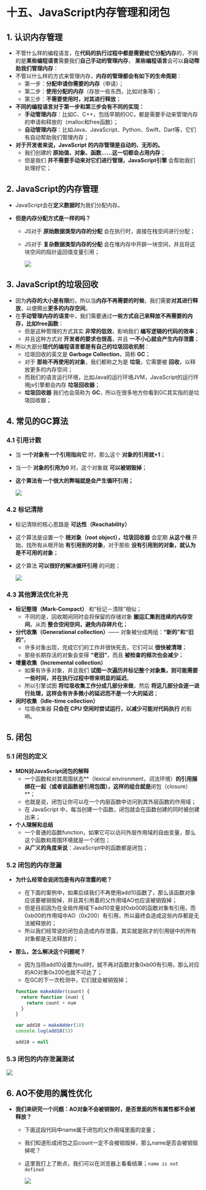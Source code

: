 # 十五、JavaScript内存管理和闭包

## 1. 认识内存管理

- 不管什么样的编程语言，在**代码的执行过程中都是需要给它分配内存**的，不同的是**某些编程语言**需要我们**自己手动的管理内存**，
  **某些编程语言**会可以**自动帮助我们管理内存**：
- 不管以什么样的方式来管理内存，**内存的管理都会有如下的生命周期**：
  - 第一步：**分配申请你需要的内存**（申请）；
  - 第二步：**使用分配的内存**（存放一些东西，比如对象等）；
  - 第三步：**不需要使用时，对其进行释放**；
- **不同的编程语言对于第一步和第三步会有不同的实现：**
  - **手动管理内存**：比如C、C++，包括早期的OC，都是需要手动来管理内存的申请和释放的（malloc和free函数）；
  - **自动管理内存**：比如Java、JavaScript、Python、Swift、Dart等，它们有自动帮助我们管理内存；
- **对于开发者来说，JavaScript 的内存管理是自动的、无形的。**
  - 我们创建的 **原始值、对象、函数……这一切都会占用内存**；
  - 但是我们 **并不需要手动来对它们进行管理，JavaScript引擎** 会帮助我们处理好它；



## 2. JavaScript的内存管理

- JavaScript会在**定义数据时**为我们分配内存。

- **但是内存分配方式是一样的吗？**

  - JS对于 **原始数据类型内存的分配** 会在执行时，直接在栈空间进行分配；

  - JS对于 **复杂数据类型内存的分配** 会在堆内存中开辟一块空间，并且将这块空间的指针返回值变量引用；

    ![](https://cdn.jsdelivr.net/gh/chen-zhuo-lin/pictures@main/2022-11/zCZ5uD.png)



## 3. JavaScript的垃圾回收

- 因为**内存的大小是有限**的，所以当**内存不再需要的时候**，我们需要**对其进行释放**，以便腾出**更多的内存空间**。
- 在**手动管理内存的语言**中，我们需要通过**一些方式自己来释放不再需要的内存，比如free函数**：
  - 但是这种管理的方式其实 **非常的低效**，影响我们 **编写逻辑的代码的效率**；
  - 并且这种方式对 **开发者的要求也很高**，并且 **一不小心就会产生内存泄露**；
- 所以大部分**现代的编程语言都是有自己的垃圾回收机制**：
  - 垃圾回收的英文是 **Garbage Collection**，简称 **GC**；
  - 对于 **那些不再使用的对象**，我们都称之为是 **垃圾**，它需要被 **回收**，以释放更多的内存空间；
  - 而我们的语言运行环境，比如Java的运行环境JVM，JavaScript的运行环境js引擎都会内存 **垃圾回收器**；
  - **垃圾回收器** 我们也会简称为 **GC**，所以在很多地方你看到GC其实指的是垃圾回收器；



## 4. 常见的GC算法

### 4.1 引用计数

- 当 **一个对象有一个引用指向它** 时，那么这个 **对象的引用就+1**；

- 当一个 **对象的引用为0** 时，这个对象就 **可以被销毁掉**；

- **这个算法有一个很大的弊端就是会产生循环引用；**

  ![](https://cdn.jsdelivr.net/gh/chen-zhuo-lin/pictures@main/2022-11/zCZHUA.png)

### 4.2 标记清除

- 标记清除的核心思路是 **可达性（Reachability）**

- 这个算法是设置一个 **根对象（root object），垃圾回收器** 会定期 **从这个根** 开始，找所有从根开始 **有引用到的对象**，对于那些 **没有引用到的对象，就认为是不可用的对象**；

- 这个算法 **可以很好的解决循环引用** 的问题；

  ![](https://cdn.jsdelivr.net/gh/chen-zhuo-lin/pictures@main/2022-11/zCZjv8.png)

### 4.3 其他算法优化补充

- **标记整理（Mark-Compact）** 和“标记－清除”相似；
  - 不同的是，回收期间同时会将保留的存储对象 **搬运汇集到连续的内存空间**，从而 **整合空闲空间，避免内存碎片化**；
- **分代收集（Generational collection）**—— 对象被分成两组：**“新的”和“旧的”**。
  - 许多对象出现，完成它们的工作并很快死去，它们可以 **很快被清理**；
  - 那些长期存活的对象会变得 **“老旧”**，而且 **被检查的频次也会减少**；
- **增量收集（Incremental collection）**
  - 如果有许多对象，并且我们 **试图一次遍历并标记整个对象集，则可能需要一些时间，并在执行过程中带来明显的延迟**。
  - 所以引擎试图 **将垃圾收集工作分成几部分来做**，然后 **将这几部分会逐一进行处理，这样会有许多微小的延迟而不是一个大的延迟**；
- **闲时收集（Idle-time collection）**
  - 垃圾收集器 **只会在 CPU 空闲时尝试运行，以减少可能对代码执行** 的影响。



## 5. 闭包

### 5.1 闭包的定义

- **MDN对JavaScript闭包的解释**
  - 一个函数和对其周围状态**（lexical environment，词法环境）**的引用捆绑在一起（或者说函数被引用包围），这样的组合就是**闭包（closure）**；
  - 也就是说，闭包让你可以在一个内层函数中访问到其外层函数的作用域；
  - 在 JavaScript 中，每当创建一个函数，闭包就会在函数创建的同时被创建出来；
- **个人理解和总结**
  - 一个普通的函数function，如果它可以访问外层作用域的自由变量，那么这个函数和周围环境就是一个闭包；
  - **从广义的角度来说**：JavaScript中的函数都是闭包；

### 5.2 闭包的内存泄漏

- **为什么经常会说闭包是有内存泄露的呢？**

  - 在下面的案例中，如果后续我们不再使用add10函数了，那么该函数对象应该要被销毁掉，并且其引用着的父作用域AO也应该被销毁掉；
  - 但是目前因为在全局作用域下add10变量对0xb00的函数对象有引用，而0xb00的作用域中AO（0x200）有引用，所以最终会造成这些内存都是无法被释放的；
  - 所以我们经常说的闭包会造成内存泄露，其实就是刚才的引用链中的所有对象都是无法释放的；

- **那么，怎么解决这个问题呢？**

  - 因为当将add10设置为null时，就不再对函数对象0xb00有引用，那么对应的AO对象0x200也就不可达了；
  - 在GC的下一次检测中，它们就会被销毁掉；

  ```JavaScript
  function makeAdder(count) {
    return function (num) {
      return count + num
    }
  }
  
  var add10 = makeAdder(10)
  console.log(add10(5))
  
  add10 = null
  ```

### 5.3 闭包的内存泄漏测试

![](https://cdn.jsdelivr.net/gh/chen-zhuo-lin/pictures@main/2022-11/zCeEvT.png)



## 6. AO不使用的属性优化

- **我们来研究一个问题：AO对象不会被销毁时，是否里面的所有属性都不会被释放？**

  - 下面这段代码中name属于闭包的父作用域里面的变量；

  - 我们知道形成闭包之后count一定不会被销毁掉，那么name是否会被销毁掉呢？

  - 这里我打上了断点，我们可以在浏览器上看看结果；`name is not defined`

    ![](https://cdn.jsdelivr.net/gh/chen-zhuo-lin/pictures@main/2022-11/zCe8xK.png)


